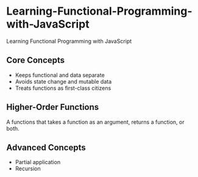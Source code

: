 # Learning-Functional-Programming-with-JavaScript
Learning Functional Programming with JavaScript

## Core Concepts

- Keeps functional and data separate
- Avoids state change and mutable data
- Treats functions as first-class citizens

## Higher-Order Functions

A functions that takes a function as an argument, returns a function, or both.

## Advanced Concepts

- Partial application
- Recursion
